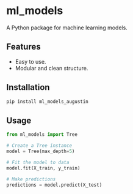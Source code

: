 # ml_models
A Python package for machine learning models.

## Features
- Easy to use.
- Modular and clean structure.

## Installation
```bash
pip install ml_models_augustin
```

## Usage
```python
from ml_models import Tree

# Create a Tree instance
model = Tree(max_depth=5)

# Fit the model to data
model.fit(X_train, y_train)

# Make predictions
predictions = model.predict(X_test)
```
